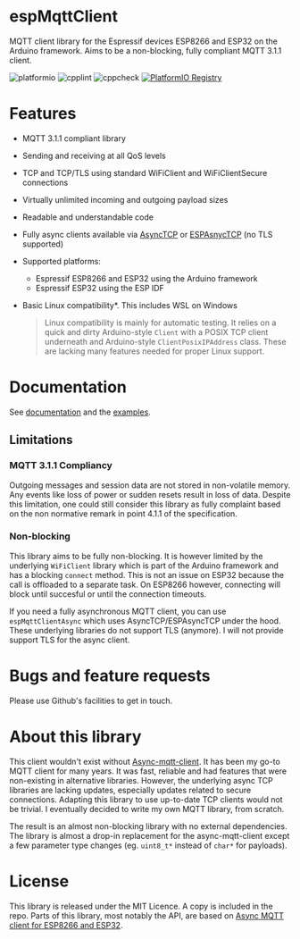 # espMqttClient

MQTT client library for the Espressif devices ESP8266 and ESP32 on the Arduino framework.
Aims to be a non-blocking, fully compliant MQTT 3.1.1 client.

![platformio](https://github.com/bertmelis/espMqttClient/actions/workflows/build_platformio.yml/badge.svg)
![cpplint](https://github.com/bertmelis/espMqttClient/actions/workflows/cpplint.yml/badge.svg)
![cppcheck](https://github.com/bertmelis/espMqttClient/actions/workflows/cppcheck.yml/badge.svg)
[![PlatformIO Registry](https://badges.registry.platformio.org/packages/bertmelis/library/espMqttClient.svg)](https://registry.platformio.org/libraries/bertmelis/espMqttClient)

# Features

- MQTT 3.1.1 compliant library
- Sending and receiving at all QoS levels
- TCP and TCP/TLS using standard WiFiClient and WiFiClientSecure connections
- Virtually unlimited incoming and outgoing payload sizes
- Readable and understandable code
- Fully async clients available via [AsyncTCP](https://github.com/me-no-dev/AsyncTCP) or [ESPAsnycTCP](https://github.com/me-no-dev/ESPAsyncTCP) (no TLS supported)
- Supported platforms:
  - Espressif ESP8266 and ESP32 using the Arduino framework
  - Espressif ESP32 using the ESP IDF
- Basic Linux compatibility*. This includes WSL on Windows

    > Linux compatibility is mainly for automatic testing. It relies on a quick and dirty Arduino-style `Client` with a POSIX TCP client underneath and Arduino-style `ClientPosixIPAddress` class. These are lacking many features needed for proper Linux support.

# Documentation

See [documentation](https://www.emelis.net/espMqttClient/) and the [examples](examples/).

## Limitations

### MQTT 3.1.1 Compliancy

Outgoing messages and session data are not stored in non-volatile memory. Any events like loss of power or sudden resets result in loss of data. Despite this limitation, one could still consider this library as fully complaint based on the non normative remark in point 4.1.1 of the specification.

### Non-blocking

This library aims to be fully non-blocking. It is however limited by the underlying `WiFiClient` library which is part of the Arduino framework and has a blocking `connect` method. This is not an issue on ESP32 because the call is offloaded to a separate task. On ESP8266 however, connecting will block until succesful or until the connection timeouts.

If you need a fully asynchronous MQTT client, you can use `espMqttClientAsync` which uses AsyncTCP/ESPAsyncTCP under the hood. These underlying libraries do not support TLS (anymore). I will not provide support TLS for the async client.

# Bugs and feature requests

Please use Github's facilities to get in touch.

# About this library

This client wouldn't exist without [Async-mqtt-client](https://github.com/marvinroger/async-mqtt-client). It has been my go-to MQTT client for many years. It was fast, reliable and had features that were non-existing in alternative libraries. However, the underlying async TCP libraries are lacking updates, especially updates related to secure connections. Adapting this library to use up-to-date TCP clients would not be trivial. I eventually decided to write my own MQTT library, from scratch. 

The result is an almost non-blocking library with no external dependencies. The library is almost a drop-in replacement for the async-mqtt-client except a few parameter type changes (eg. `uint8_t*` instead of `char*` for payloads).

# License

This library is released under the MIT Licence. A copy is included in the repo.
Parts of this library, most notably the API, are based on [Async MQTT client for ESP8266 and ESP32](https://github.com/marvinroger/async-mqtt-client).
